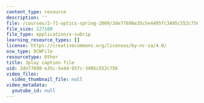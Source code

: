 ```yaml
---
content_type: resource
description: ''
file: /courses/2-71-optics-spring-2009/2de77698e35c5e4495fc3495c552c756_X6cea7dAhBc.vtt
file_size: 127160
file_type: application/x-subrip
learning_resource_types: []
license: https://creativecommons.org/licenses/by-nc-sa/4.0/
ocw_type: OCWFile
resourcetype: Other
title: 3play caption file
uid: 2de77698-e35c-5e44-95fc-3495c552c756
video_files:
  video_thumbnail_file: null
video_metadata:
  youtube_id: null
---
```

